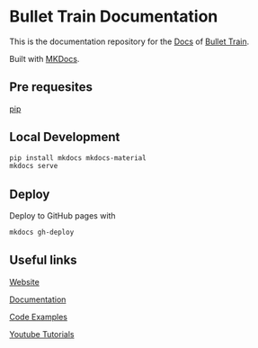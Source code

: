 # Bullet Train Documentation

This is the documentation repository for the [Docs](https://docs.bullet-train.io/) of [Bullet Train](https://bullet-train.io/). 

Built with [MKDocs](https://www.mkdocs.org/).

## Pre requesites
[pip](https://pip.pypa.io/)

## Local Development

``` bash
pip install mkdocs mkdocs-material
mkdocs serve
```

## Deploy

Deploy to GitHub pages with

``` bash
mkdocs gh-deploy
```

## Useful links

[Website](https://bullet-train.io)

[Documentation](https://docs.bullet-train.io/)

[Code Examples](https://github.com/BulletTrainHQ/bullet-train-docs)

[Youtube Tutorials](https://www.youtube.com/channel/UCki7GZrOdZZcsV9rAIRchCw)
